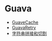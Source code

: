 # Guava

* [GuaveCache](GuaveCache.md)
* [GuavaRetry](GuavaRetry.md)
* [字符串拼接和切割](GuavaSpliterJoiner.md)
























